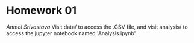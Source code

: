 # Homework 01
*Anmol Srivastava*
Visit data/ to access the .CSV file, and visit analysis/ to access the jupyter notebook named 'Analysis.ipynb'. 
